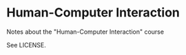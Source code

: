Human-Computer Interaction
=======

Notes about the "Human-Computer Interaction" course 

See LICENSE.
